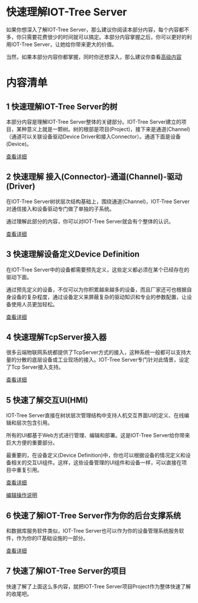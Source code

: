 快速理解IOT-Tree Server
==

如果你想深入了解IOT-Tree Server，那么建议你阅读本部分内容，每个内容都不多，你只需要花费很少的时间就可以搞定。本部分内容掌握之后，你可以更好的利用IOT-Tree Server，让她给你带来更大的价值。

当然，如果本部分内容你都掌握，同时你还想深入，那么建议你查看[高级内容][advanced_link]

# 内容清单

## 1 快速理解IOT-Tree Server的树

本部分内容是理解IOT-Tree Server整体的关键部分。IOT-Tree Server建立的项目，某种意义上就是一颗树。树的根部是项目(Project)，接下来是通道(Channel)（通道可以关联设备驱动Device Driver和接入Connector）。通道下面是设备(Device)。

[查看详细][qn_tree]

## 2 快速理解 接入(Connector)-通道(Channel)-驱动(Driver)

在IOT-Tree Server树状层次结构基础上，围绕通道(Channel)，IOT-Tree Server对通信接入和设备驱动专门做了单独的子系统。

通过理解此部分的内容，你可以对IOT-Tree Server就会有个整体的认识。

[查看详细][qn_chconndrv]

## 3 快速理解设备定义Device Definition

在IOT-Tree Server中的设备都需要预先定义，这些定义都必须在某个已经存在的驱动下面。

通过预先定义的设备，不仅可以为你积累越来越多的设备，而且厂家还可也根据自身设备的复杂程度，通过设备定义来屏蔽复杂的驱动知识和专业的参数配置，让设备使用人员更加轻松。

[查看详细][qn_devdef]

## 4 快速理解TcpServer接入器

很多云端物联网系统都提供了TcpServer方式的接入，这种系统一般都可以支持大量的分散的底层设备或工业现场的接入。IOT-Tree Server专门针对此情景，设定了Tcp Server接入支持。

[查看详细][qn_conn_tcpserver]


## 5 快速了解交互UI(HMI)

IOT-Tree Server直接在树状层次管理结构中支持人机交互界面UI的定义、在线编辑和层次包含引用。

所有的UI都基于Web方式进行管理、编辑和部署。这是IOT-Tree Server给你带来巨大方便的重要部分。

最重要的，在设备定义(Device Definition)中，你也可以根据设备的情况定义和设备相关的交互UI组件。这样，这些设备管理的UI组件和设备一样，可以直接在项目中重复引用。

[查看详细][qn_hmi]

[编辑操作说明][qn_hmi_edit]

## 6 快速了解IOT-Tree Server作为你的后台支撑系统

和数据库服务软件类似，IOT-Tree Server也可以作为你的设备管理系统服务软件，作为你的IT基础设施的一部分。

[查看详细][qn_server]

## 7 快速了解IOT-Tree Server的项目

快速了解了上面这么多内容，就把IOT-Tree Server项目Project作为整体快速了解的收尾吧。

[qn_tree]: ./quick_know_tree.md
[qn_chconndrv]: ./quick_know_ch_conn_drv.md
[qn_devdef]: ./quick_know_devdef.md
[qn_hmi]: ./quick_know_hmi.md
[qn_hmi_edit]: ./quick_know_hmi_edit.md
[qn_server]: ./quick_know_server.md
[qn_conn_tcpserver]: ./quick_know_tcpserver_connector.md

[advanced_link]: ../advanced/index.md

